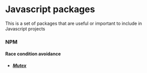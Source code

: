 # Javascript packages

This is a set of packages that are useful or important to include in Javascript projects

### NPM

#### Race condition avoidance

- ##### [Mutex](https://www.npmjs.com/package/async-mutex)
